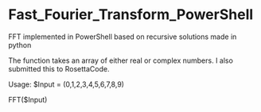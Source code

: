 # Fast_Fourier_Transform_PowerShell
FFT implemented in PowerShell based on recursive solutions made in python

The function takes an array of either real or complex numbers. I also submitted this to RosettaCode.

Usage:
  $Input = (0,1,2,3,4,5,6,7,8,9)
  
  FFT($Input)
